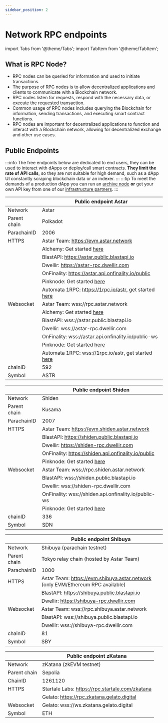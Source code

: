 ```yaml
---
sidebar_position: 2
---
```


# Network RPC endpoints

import Tabs from '@theme/Tabs';
import TabItem from '@theme/TabItem';


## What is RPC Node?
* RPC nodes can be queried for information and used to initiate transactions.
* The purpose of RPC nodes is to allow decentralized applications and clients to communicate with a Blockchain network.
* RPC nodes listen for requests, respond with the necessary data, or execute the requested transaction. 
* Common usage of RPC nodes includes querying the Blockchain for information, sending transactions, and executing smart contract functions.
* RPC nodes are important for decentralized applications to function and interact with a Blockchain network, allowing for decentralized exchange and other use cases.

## Public Endpoints

:::info
The free endpoints below are dedicated to end users, they can be used to interact with dApps or deploy/call smart contracts.
<b>They limit the rate of API calls</b>, so they are not suitable for high demand, such as a dApp UI constantly scraping blockchain data or an indexer.
:::
:::tip
To meet the demands of a production dApp you can run an [archive node](/docs/build/nodes/archive-node/) **or** get your own API key from one of our [infrastructure partners](/docs/build/integrations/node-providers).
:::

<Tabs>
<TabItem value="astar" label="Astar Network" default>

|   | Public endpoint Astar |
| --- | --- |
| Network | Astar |
| Parent chain | Polkadot |
| ParachainID | 2006 |
| HTTPS | Astar Team: https://evm.astar.network |
|         | Alchemy: Get started [here](https://www.alchemy.com/astar) |
|         | BlastAPI: https://astar.public.blastapi.io |
|         | Dwellir: https://astar-rpc.dwellir.com |
|         | OnFinality: https://astar.api.onfinality.io/public |
|         | Pinknode: Get started [here](https://www.pinknode.io/) |
|         | Automata 1RPC: https://1rpc.io/astr, get started [here](https://www.1rpc.io) |
| Websocket | Astar Team: wss://rpc.astar.network |
|           | Alchemy: Get started [here](https://www.alchemy.com/astar) |
|           | BlastAPI: wss://astar.public.blastapi.io |
|           | Dwellir: wss://astar-rpc.dwellir.com |
|           | OnFinality: wss://astar.api.onfinality.io/public-ws |
|           | Pinknode: Get started [here](https://www.pinknode.io/) |
|           | Automata 1RPC: wss://1rpc.io/astr, get started [here](https://www.1rpc.io) |
| chainID | 592 |
| Symbol | ASTR |

</TabItem>

<TabItem value="shiden" label="Shiden Network" default>

|   | Public endpoint Shiden |
| --- | --- |
| Network | Shiden |
| Parent chain | Kusama |
| ParachainID | 2007 |
| HTTPS | Astar Team: https://evm.shiden.astar.network |
|         | BlastAPI: https://shiden.public.blastapi.io |
|         | Dwellir: https://shiden-rpc.dwellir.com |
|         | OnFinality: https://shiden.api.onfinality.io/public |
|         | Pinknode: Get started [here](https://www.pinknode.io/) |
| Websocket |  Astar Team: wss://rpc.shiden.astar.network |
|           | BlastAPI: wss://shiden.public.blastapi.io |
|           | Dwellir: wss://shiden-rpc.dwellir.com |
|           | OnFinality: wss://shiden.api.onfinality.io/public-ws |
|           | Pinknode: Get started [here](https://www.pinknode.io/) |
| chainID | 336 |
| Symbol | SDN |

</TabItem>



<TabItem value="shibuya" label="Shibuya Network" default>

|   | Public endpoint Shibuya |
| --- | --- |
| Network | Shibuya (parachain testnet) |
| Parent chain | Tokyo relay chain (hosted by Astar Team) |
| ParachainID | 1000 |
| HTTPS | Astar Team: https://evm.shibuya.astar.network (only EVM/Ethereum RPC available) |
|         | BlastAPI: https://shibuya.public.blastapi.io |
|         | Dwellir: https://shibuya-rpc.dwellir.com |
| Websocket | Astar Team: wss://rpc.shibuya.astar.network |
|           | BlastAPI: wss://shibuya.public.blastapi.io |
|           | Dwellir: wss://shibuya-rpc.dwellir.com |
| chainID | 81 |
| Symbol | SBY |

</TabItem>

<TabItem value="zKatana" label="zKatana Network" default>

|   | Public endpoint zKatana |
| --- | --- |
| Network | zKatana (zkEVM testnet) |
| Parent chain | Sepolia |
| ChainID | 1261120 |
| HTTPS | Startale Labs: https://rpc.startale.com/zkatana |
|         | Gelato: https://rpc.zkatana.gelato.digital |
| Websocket | Gelato: wss://ws.zkatana.gelato.digital |
| Symbol | ETH |

</TabItem>
</Tabs>
